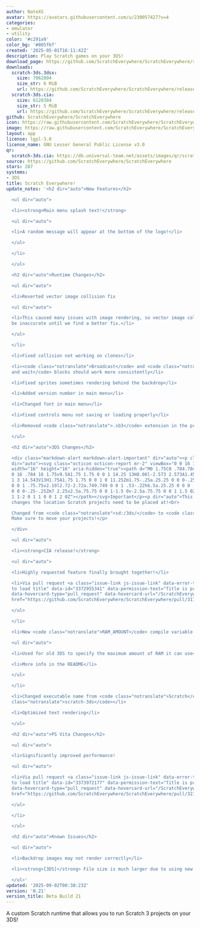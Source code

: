 ```yaml
---
author: NateXS
avatar: https://avatars.githubusercontent.com/u/230057427?v=4
categories:
- emulator
- utility
color: '#c291a9'
color_bg: '#805f6f'
created: '2025-05-01T16:11:42Z'
description: Play Scratch games on your 3DS!
download_page: https://github.com/ScratchEverywhere/ScratchEverywhere/releases
downloads:
  scratch-3ds.3dsx:
    size: 7062804
    size_str: 6 MiB
    url: https://github.com/ScratchEverywhere/ScratchEverywhere/releases/download/0.21/scratch-3ds.3dsx
  scratch-3ds.cia:
    size: 6120384
    size_str: 5 MiB
    url: https://github.com/ScratchEverywhere/ScratchEverywhere/releases/download/0.21/scratch-3ds.cia
github: ScratchEverywhere/ScratchEverywhere
icon: https://raw.githubusercontent.com/ScratchEverywhere/ScratchEverywhere/refs/heads/main/gfx/icon.png
image: https://raw.githubusercontent.com/ScratchEverywhere/ScratchEverywhere/refs/heads/main/gfx/logo.png
layout: app
license: lgpl-3.0
license_name: GNU Lesser General Public License v3.0
qr:
  scratch-3ds.cia: https://db.universal-team.net/assets/images/qr/scratch-3ds-cia.png
source: https://github.com/ScratchEverywhere/ScratchEverywhere
stars: 287
systems:
- 3DS
title: Scratch Everywhere!
update_notes: '<h2 dir="auto">New Features</h2>

  <ul dir="auto">

  <li><strong>Main menu splash text!</strong>

  <ul dir="auto">

  <li>A random message will appear at the bottom of the logo!</li>

  </ul>

  </li>

  </ul>

  <h2 dir="auto">Runtime Changes</h2>

  <ul dir="auto">

  <li>Reverted vector image collision fix

  <ul dir="auto">

  <li>This caused many issues with image rendering, so vector image collision will
  be inaccurate until we find a better fix.</li>

  </ul>

  </li>

  <li>Fixed collision not working on clones</li>

  <li><code class="notranslate">Broadcast</code> and <code class="notranslate">Broadcast
  and wait</code> blocks should work more consistently</li>

  <li>Fixed sprites sometimes rendering behind the backdrop</li>

  <li>Added version number in main menu</li>

  <li>Changed font in main menu</li>

  <li>Fixed controls menu not saving or loading properly</li>

  <li>Removed <code class="notranslate">.sb3</code> extension in the project menu</li>

  </ul>

  <h2 dir="auto">3DS Changes</h2>

  <div class="markdown-alert markdown-alert-important" dir="auto"><p class="markdown-alert-title"
  dir="auto"><svg class="octicon octicon-report mr-2" viewBox="0 0 16 16" version="1.1"
  width="16" height="16" aria-hidden="true"><path d="M0 1.75C0 .784.784 0 1.75 0h12.5C15.216
  0 16 .784 16 1.75v9.5A1.75 1.75 0 0 1 14.25 13H8.06l-2.573 2.573A1.458 1.458 0 0
  1 3 14.543V13H1.75A1.75 1.75 0 0 1 0 11.25Zm1.75-.25a.25.25 0 0 0-.25.25v9.5c0 .138.112.25.25.25h2a.75.75
  0 0 1 .75.75v2.19l2.72-2.72a.749.749 0 0 1 .53-.22h6.5a.25.25 0 0 0 .25-.25v-9.5a.25.25
  0 0 0-.25-.25Zm7 2.25v2.5a.75.75 0 0 1-1.5 0v-2.5a.75.75 0 0 1 1.5 0ZM9 9a1 1 0
  1 1-2 0 1 1 0 0 1 2 0Z"></path></svg>Important</p><p dir="auto">This beta release
  changes the location Scratch projects need to be placed at!<br>

  Changed from <code class="notranslate">sd:/3ds/</code> to <code class="notranslate">sd:/3ds/scratch-everywhere</code>!
  Make sure to move your projects!</p>

  </div>

  <ul dir="auto">

  <li><strong>CIA release!</strong>

  <ul dir="auto">

  <li>Highly requested feature finally brought together!</li>

  <li>Via pull request <a class="issue-link js-issue-link" data-error-text="Failed
  to load title" data-id="3372955341" data-permission-text="Title is private" data-url="https://github.com/ScratchEverywhere/ScratchEverywhere/issues/317"
  data-hovercard-type="pull_request" data-hovercard-url="/ScratchEverywhere/ScratchEverywhere/pull/317/hovercard"
  href="https://github.com/ScratchEverywhere/ScratchEverywhere/pull/317">#317</a>!</li>

  </ul>

  </li>

  <li>New <code class="notranslate">RAM_AMOUNT</code> compile variable

  <ul dir="auto">

  <li>Used for old 3DS to specify the maximum amount of RAM it can use</li>

  <li>More info in the README</li>

  </ul>

  </li>

  <li>Changed executable name from <code class="notranslate">Scratch</code> to <code
  class="notranslate">scratch-3ds</code></li>

  <li>Optimized text rendering</li>

  </ul>

  <h2 dir="auto">PS Vita Changes</h2>

  <ul dir="auto">

  <li>Significantly improved performance!

  <ul dir="auto">

  <li>Via pull request <a class="issue-link js-issue-link" data-error-text="Failed
  to load title" data-id="3373972177" data-permission-text="Title is private" data-url="https://github.com/ScratchEverywhere/ScratchEverywhere/issues/321"
  data-hovercard-type="pull_request" data-hovercard-url="/ScratchEverywhere/ScratchEverywhere/pull/321/hovercard"
  href="https://github.com/ScratchEverywhere/ScratchEverywhere/pull/321">#321</a>!</li>

  </ul>

  </li>

  </ul>

  <h2 dir="auto">Known Issues</h2>

  <ul dir="auto">

  <li>Backdrop images may not render correctly</li>

  <li><strong>[3DS]</strong> File size is much larger due to using new fonts</li>

  </ul>'
updated: '2025-09-02T00:38:23Z'
version: '0.21'
version_title: Beta Build 21
---
```

A custom Scratch runtime that allows you to run Scratch 3 projects on your 3DS!